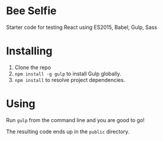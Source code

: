 # Bee Selfie

Starter code for testing React using ES2015, Babel, Gulp, Sass

# Installing

1. Clone the repo
2. `npm install -g gulp` to install Gulp globally.
3. `npm install` to resolve project dependencies.

# Using

Run `gulp` from the command line and you are good to go!

The resulting code ends up in the `public` directory.
